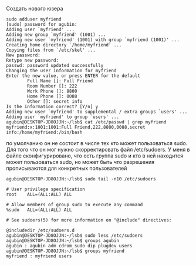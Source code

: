 Создать нового юзера 
```linux
sudo adduser myfriend
[sudo] password for agubin:
Adding user `myfriend' ...
Adding new group `myfriend' (1001) ...
Adding new user `myfriend' (1001) with group `myfriend (1001)' ...
Creating home directory `/home/myfriend' ...
Copying files from `/etc/skel' ...
New password:
Retype new password:
passwd: password updated successfully
Changing the user information for myfriend
Enter the new value, or press ENTER for the default
        Full Name []: Full Friend
        Room Number []: 222
        Work Phone []: 8800
        Home Phone []: 0088
        Other []: secret info
Is the information correct? [Y/n] y
Adding new user `myfriend' to supplemental / extra groups `users' ...
Adding user `myfriend' to group `users' ...
agubin@DESKTOP-JD8OJJN:~/lsb$ cat /etc/passwd | grep myfriend
myfriend:x:1001:1001:Full Friend,222,8800,0088,secret info:/home/myfriend:/bin/bash
```

по умолчанию он не состоит в числе тех кто может пользоваться sudo. Для того что он мог нужно скорректировать файл /etc/sudoers. У меня в файле сконфигурировано, что есть группа sudo и кто в ней находится может пользоваться sudo, но может быть что разрешения прописываются для конкретных пользователей
```linux
agubin@DESKTOP-JD8OJJN:~/lsb$ sudo tail -n10 /etc/sudoers

# User privilege specification
root    ALL=(ALL:ALL) ALL

# Allow members of group sudo to execute any command
%sudo   ALL=(ALL:ALL) ALL

# See sudoers(5) for more information on "@include" directives:

@includedir /etc/sudoers.d
agubin@DESKTOP-JD8OJJN:~/lsb$ sudo less /etc/sudoers
agubin@DESKTOP-JD8OJJN:~/lsb$ groups agubin
agubin : agubin adm cdrom sudo dip plugdev users
agubin@DESKTOP-JD8OJJN:~/lsb$ groups myfriend
myfriend : myfriend users
```

